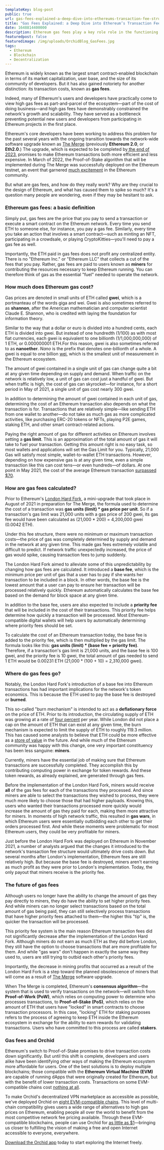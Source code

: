 ```yaml
---
templateKey: blog-post
public: true
url: gas-fees-explained-a-deep-dive-into-ethereums-transaction-fee-structure
title: "Gas Fees Explained: a Deep Dive into Ethereum’s Transaction Fee Structure"
date: 1648814400000
description: Ethereum gas fees play a key role role in the functioning of the network. But they also pose scalability challenges.
featuredpost: false
featuredimage: /img/uploads/OrchidBlog_GasFees.jpg
tags:
  - Ethereum
  - Blockchain
  - Decentralization
---
```

Ethereum is widely known as the largest smart contract-enabled blockchain in terms of its market capitalization, user base, and the size of its community of developers. But it has also gained notoriety for another distinction: its transaction costs, known as **gas fees**.

Indeed, many of Ethereum's users and developers have practically come to view high gas fees as part-and-parcel of the ecosystem—part of the cost of doing business—and high gas fees have demonstrably constrained the network's growth and scalability. They have served as a bottleneck preventing potential new users and developers from participating in Ethereum projects in the first place.

Ethereum's core developers have been working to address this problem for the past several years with the ongoing transition towards the network-wide software upgrade known as [The Merge](https://ethereum.org/en/upgrades/) (previously **Ethereum 2.0**, or **Eth2.0**.) The upgrade, which is expected to be completed by[ the end of 2023,](https://www.gfinityesports.com/cryptocurrency/ethereum-2-release-date-eth2-roadmap-phases-is-ethereum-2-new-coin-serenity/) promises to make Ethereum transactions both more efficient and less expensive. In March of 2022, the Proof-of-Stake algorithm that will be implemented during The Merge was successfully deployed on the Ethereum testnet, an event that garnered [much excitement](https://coingape.com/ethereum-proof-stake-pos-merge-successful-kiln-testnet/) in the Ethereum community.

But what are gas fees, and how do they really work? Why are they crucial to the design of Ethereum, and what has caused them to spike so much? It's a question many people are wondering, even if they may be hesitant to ask.

### Ethereum gas fees: a basic definition

Simply put, gas fees are the price that you pay to send a transaction or execute a smart contract on the Ethereum network. Every time you send ETH to someone else, for instance, you pay a gas fee. Similarly, every time you take an action that involves a smart contract—such as minting an NFT, participating in a crowdsale, or playing CryptoKitties—you'll need to pay a gas fee as well.

Importantly, the ETH paid in gas fees does not profit any centralized entity. There is no "Ethereum Inc." or "Ethereum LLC" that collects a cut of the fees that you pay. Rather, gas fees are paid to users known as **miners** for contributing the resources necessary to keep Ethereum running. You can therefore think of gas as the essential "fuel" needed to operate the network.

### How much does Ethereum gas cost?

Gas prices are denoted in small units of ETH called **gwei**, which is a portmanteau of the words giga and wei. Gwei is also sometimes referred to as **shannon**, after the American mathematician and computer scientist Claude E. Shannon, who is credited with laying the foundation for information theory.

Similar to the way that a dollar or euro is divided into a hundred cents, each ETH is divided into gwei. But instead of one hundredth (1/100) as with most fiat currencies, each gwei is equivalent to one billionth (1/1,000,000,000) of 1 ETH, or 0.000000001 ETH.For this reason, gwei is also sometimes referred to as **nanoether**. *Nano* is the prefix that denotes one-billionth of a whole. A gwei is equal to one billion [wei](https://www.thebalance.com/gwei-5194614), which is the smallest unit of measurement in the Ethereum ecosystem.

The amount of gwei contained in a single unit of gas can change quite a bit at any given time depending on supply and demand. When traffic on the network is relatively low, a unit of gas can cost just a handful of gwei. But when traffic is high, the cost of gas can skyrocket—for instance, for a short period in May of 2021, a single unit of gas cost nearly 300 gwei.

In addition to determining the amount of gwei contained in each unit of gas, determining the cost of an Ethereum transaction also depends on what the transaction is for. Transactions that are relatively simple—like sending ETH from one wallet to another—do not take as much gas as more complicated activities, like purchasing ERC-20 tokens or NFTs, playing P2E games, staking ETH, and other smart contract-related actions. 

Paying the right amount of gas for different activities on Ethereum involves setting a **gas limit**. This is an approximation of the total amount of gas it will take to fuel your transaction. Getting this amount right is no easy task, so most wallets and applications will set the Gas Limit for you. Typically, 21,000 Gas will satisfy most simple, wallet-to-wallet ETH transactions. However, depending on how expensive gas is at any given time, even a simple transaction like this can cost tens—or even hundreds—of dollars. At one point in May 2021, the cost of the average Ethereum transaction [surpassed $70](https://cointelegraph.com/news/ethereum-s-average-and-median-transaction-fee-slip-lowest-in-six-months).

### How are gas fees calculated?

Prior to Ethereum's [London Hard Fork](https://blog.orchid.com/a-postmortem-on-the-london-hard-fork/), a mini-upgrade that took place in August of 2021 in preparation for The Merge, the formula used to determine the cost of a transaction was **gas units (limit) * gas price per unit**. So if a transaction's gas limit was 21,000 units with a gas price of 200 gwei, its gas fee would have been calculated as (21,000 * 200) = 4,200,000 gwei (0.0042 ETH).

Under this fee structure, there were no minimum or maximum transaction costs—the price of gas was completely determined by supply and demand in the network at any given time. This made gas fees extremely volatile and difficult to predict. If network traffic unexpectedly increased, the price of gas would spike, causing transaction fees to jump suddenly.

The London Hard Fork aimed to alleviate some of this unpredictability by changing how gas fees are calculated. It introduced a **base fee**, which is the minimum price per unit of gas that a user has to pay if she wants her transaction to be included in a block. In other words, the base fee is the lowest amount that a user can pay to ensure her transaction will be processed relatively quickly. Ethereum automatically calculates the base fee based on the demand for block space at any given time.

In addition to the base fee, users are also expected to include a **priority fee** that will be included in the cost of their transactions. This priority fee helps determine how quickly a transaction will be processed. Most Ethereum-compatible digital wallets will help users by automatically determining where priority fees should be set.

To calculate the cost of an Ethereum transaction today, the base fee is added to the priority fee, which is then multiplied by the gas limit. The formula looks like this: **gas units (limit) * (base fee + priority fee)**. Therefore, if a transaction's gas limit is 21,000 units, and the base fee is 100 gwei, and the priority fee is 10 gwei, the total amount of gas needed to send 1 ETH would be 0.00231 ETH (21,000 * (100 + 10) = 2,310,000 gwei).

### Where do gas fees go?

Notably, the London Hard Fork's introduction of a base fee into Ethereum transactions has had important implications for the network's token economics. This is because the ETH used to pay the base fee is destroyed or **burned**.

This so-called "burn mechanism" is intended to act as a **deflationary force** on the price of ETH. Prior to its introduction, the circulating supply of ETH was growing at a rate of [four percent](https://finbold.com/ethereums-annual-inflation-rate-is-10-higher-than-doges/) per year. While London did not place a cap on the amount of ETH that can exist at any given time, the burn mechanism is expected to limit the supply of ETH to roughly 119.3 million. This has caused some analysts to believe that ETH could be more effective as a [store of value](https://twitter.com/ultrasoundmoney?ref_src=twsrc%5Egoogle%7Ctwcamp%5Eserp%7Ctwgr%5Eauthor) in the future. And while much of the Ethereum community was happy with this change, one very important constituency has been less sanguine: **miners**.

Currently, miners have the essential job of making sure that Ethereum transactions are successfully completed. They accomplish this by contributing computing power in exchange for token rewards. And these token rewards, as already explained, are generated through gas fees.

Before the implementation of the London Hard Fork, miners would receive **all** of the gas fees for each of the transactions they processed. And since miners are able to select the transactions they wished to process, they were much more likely to choose those that had higher payloads. Knowing this, users who wanted their transactions processed more quickly would increase the amount of gas they paid for each, making them more attractive for miners. In moments of high network traffic, this resulted in **gas wars**, in which Ethereum users were essentially outbidding each other to get their orders processed first. And while these moments were problematic for most Ethereum users, they could be very profitable for miners.

Just before the London Hard Fork was deployed on Ethereum in November 2021, a number of analysts argued that the changes it introduced to the network's transaction fee structure would ultimately drive costs down. But several months after London's implementation, Ethereum fees are still relatively high. But because the base fee is destroyed, miners aren't earning as much profit as they were prior to London's implementation. Today, the only payout that miners receive is the priority fee.

### The future of gas fees

Although users no longer have the ability to change the amount of gas they pay directly to miners, they do have the ability to set higher priority fees. And while miners can no longer select transactions based on the total amount of gas being paid, they can still selectively process transactions that have higher priority fees attached to them—the higher this "tip" is, the quicker the transaction will be processed.

This priority fee system is the main reason Ethereum transaction fees did not significantly decrease after the implementation of the London Hard Fork. Although miners do not earn as much ETH as they did before London, they still have the option to choose transactions that are more profitable for them. And while "gas wars" don't happen in exactly the same way they used to, users are still trying to outbid each other's priority fees.

Importantly, the decrease in mining profits that occurred as a result of the London Hard Fork is a step toward the planned obsolescence of miners that will come as a result of [The Merge](https://ethereum.org/en/upgrades/) software upgrade.

When The Merge is completed, Ethereum's **consensus algorithm**—the system that is used to verify transactions on the network—will switch from **Proof-of-Work (PoW)**, which relies on computing power to determine who processes transactions, to **Proof-of-Stake (PoS)**, which relies on the amount of ETH that users have "locked" in smart contracts to choose transaction processors. In this case, "locking" ETH for staking purposes refers to the process of agreeing to keep ETH inside the Ethereum ecosystem in exchange for the ability to earn rewards for validating transactions. Users who have committed to this process are called **stakers**.

### Gas fees and Orchid

Ethereum's switch to Proof-of-Stake promises to drive transaction costs down significantly. But until this shift is complete, developers and users alike have been identifying other ways of making the Ethereum ecosystem more affordable for users. One of the best solutions is to deploy multiple blockchains; those compatible with the **Ethereum Virtual Machine (EVM)** are capable of running dApps that were originally created for Ethereum, but with the benefit of lower transaction costs. Transactions on some EVM-compatible chains cost [nothing at all](https://hackernoon.com/zero-cost-blockchain-transactions-are-a-reality-on-polkadot).

To make Orchid's decentralized VPN marketplace as accessible as possible, we've deployed Orchid on [eight EVM-compatible chains](https://blog.orchid.com/orchid-nanopayments-now-streaming-on-8-blockchains/). This level of multi-chain compatibility gives users a wide range of alternatives to high gas prices on Ethereum, enabling people all over the world to benefit from the most competitive network fee pricing available. Through these EVM-compatible blockchains, people can use Orchid for [as little as $1](https://blog.orchid.com/starting-today-it-only-costs-1-to-get-started-with-orchid/)—bringing us closer to fulfilling the vision of making a free and open Internet accessible to everyone, everywhere.

[Download the Orchid app](https://www.orchid.com/download) today to start exploring the Internet freely.